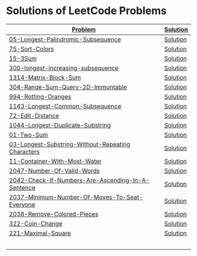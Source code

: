 # Solutions of LeetCode Problems

| [Problem](https://leetcode.com/problemset/all/)                                                                                                             | [Solution](https://github.com/SirZeck/LeetCode-Solutions)                                                                     |
| ----------------------------------------------------------------------------------------------------------------------------------------------------------- | ----------------------------------------------------------------------------------------------------------------------------- |
| [05-Longest-Palindromic-Subsequence](https://leetcode.com/problems/longest-palindromic-substring/)                                                          | [Solution](https://github.com/SirZeck/LeetCode-Solutions/blob/main/cpp/05-Longest-Palindromic-Subsequence.cpp)                |
| [75-Sort-Colors](https://leetcode.com/problems/sort-colors/)                                                                                                | [Solution](https://github.com/SirZeck/LeetCode-Solutions/blob/main/cpp/75-Sort-Colors.cpp)                                    |
| [15-3Sum](https://leetcode.com/problems/3sum/)                                                                                                              | [Solution](https://github.com/SirZeck/LeetCode-Solutions/blob/main/cpp/15-3Sum.cpp)                                           |
| [300-longest-increasing-subsequence](https://leetcode.com/problems/longest-increasing-subsequence/)                                                         | [Solution](https://github.com/SirZeck/LeetCode-Solutions/blob/main/cpp/300-Longest-Increasing-Subsequence.cpp)                |
| [1314-Matrix-Block-Sum](https://leetcode.com/problems/matrix-block-sum/)                                                                                    | [Solution](https://github.com/SirZeck/LeetCode-Solutions/blob/main/cpp/1314-Matrix-Block-Sum.cpp)                             |
| [304-Range-Sum-Query-2D-Immuntable](https://leetcode.com/problems/range-sum-query-2d-immutable/)                                                            | [Solution](https://github.com/SirZeck/LeetCode-Solutions/blob/main/cpp/304-Range-Sum-Query-2D-Immuntable.cpp)                 |
| [994-Rotting-Oranges](https://leetcode.com/problems/rotting-oranges/)                                                                                       | [Solution](https://github.com/SirZeck/LeetCode-Solutions/blob/main/cpp/994-Rotting-Oranges.cpp)                               |
| [1143-Longest-Common-Subsequence](https://leetcode.com/problems/longest-common-subsequence/)                                                                | [Solution](https://github.com/SirZeck/LeetCode-Solutions/blob/main/cpp/1143-Longest-Common-Subsequence.cpp)                   |
| [72-Edit-Distance](https://leetcode.com/problems/edit-distance/)                                                                                            | [Solution](https://github.com/SirZeck/LeetCode-Solutions/blob/main/cpp/72-Edit-Distance.cpp)                                  |
| [1044-Longest-Duplicate-Substring](https://leetcode.com/problems/longest-duplicate-substring/)                                                              | [Solution](https://github.com/SirZeck/LeetCode-Solutions/blob/main/cpp/1044-Longest-Duplicate-Substring.cpp)                  |
| [01-Two-Sum](https://leetcode.com/problems/two-sum/)                                                                                                        | [Solution](https://github.com/SirZeck/LeetCode-Solutions/blob/main/cpp/01-Two-Sum.cpp)                                        |
| [03-Longest-Substring-Without-Repeating Characters](https://leetcode.com/problems/longest-substring-without-repeating-characters/)                          | [Solution](https://github.com/SirZeck/LeetCode-Solutions/blob/main/cpp/03-Longest-Substring-Without-Repeating-Characters.cpp) |
| [11-Container-With-Most-Water](https://leetcode.com/problems/container-with-most-water/)                                                                    | [Solution](https://github.com/SirZeck/LeetCode-Solutions/blob/main/cpp/11-Container-With-Most-Water.cpp)                      |
| [2047-Number-Of-Valid-Words](https://leetcode.com/problems/number-of-valid-words-in-a-sentence/)                                                            | [Solution](https://github.com/SirZeck/LeetCode-Solutions/blob/main/cpp/2047-Number-Of-Valid-Words.cpp)                        |
| [2042-Check-If-Numbers-Are-Ascending-In-A-Sentence](https://leetcode.com/contest/weekly-contest-263/problems/check-if-numbers-are-ascending-in-a-sentence/) | [Solution](https://github.com/SirZeck/LeetCode-Solutions/blob/main/cpp/2042-Check-If-Numbers-Are-Ascending-In-A-Sentence.cpp) |
| [2037-Minimum-Number-Of-Moves-To-Seat-Everyone](https://leetcode.com/contest/biweekly-contest-63/problems/minimum-number-of-moves-to-seat-everyone/)        | [Solution](https://github.com/SirZeck/LeetCode-Solutions/blob/main/cpp/2037-Minimum-Number-Of-Moves-To-Seat-Everyone.cpp)     |
| [2038-Remove-Colored-Pieces](https://leetcode.com/problems/remove-colored-pieces-if-both-neighbors-are-the-same-color/)                                     | [Solution](https://github.com/SirZeck/LeetCode-Solutions/blob/main/cpp/2038-Remove-Colored-Pieces.cpp)                        |
| [322-Coin-Change](https://leetcode.com/problems/coin-change/)                                                                                               | [Solution](https://github.com/SirZeck/LeetCode-Solutions/blob/main/cpp/322-Coin-Change.cpp)                                   |
| [221-Maximal-Square](https://leetcode.com/problems/maximal-square/)                                                                                         | [Solution](https://github.com/SirZeck/LeetCode-Solutions/blob/main/cpp/221-Maximal-Square.cpp)                                |
| []()                                                                                                                                                        | []()                                                                                                                          |
| []()                                                                                                                                                        | []()                                                                                                                          |
| []()                                                                                                                                                        | []()                                                                                                                          |
| []()                                                                                                                                                        | []()                                                                                                                          |
| []()                                                                                                                                                        | []()                                                                                                                          |
